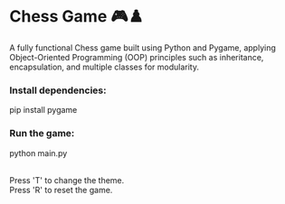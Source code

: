 <h1>Chess Game 🎮♟️</h1>

A fully functional Chess game built using Python and Pygame, applying Object-Oriented Programming (OOP) principles such as inheritance, encapsulation, and multiple classes for modularity.

<h3>Install dependencies:</h3>
pip install pygame
<h3>Run the game:</h3>
python main.py  <br><br>

Press 'T' to change the theme.<br>
Press 'R' to reset the game.
